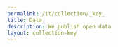 ```yaml
---
permalink: /it/collection/_key_
title: Data
description: We publish open data
layout: collection-key
---
```


